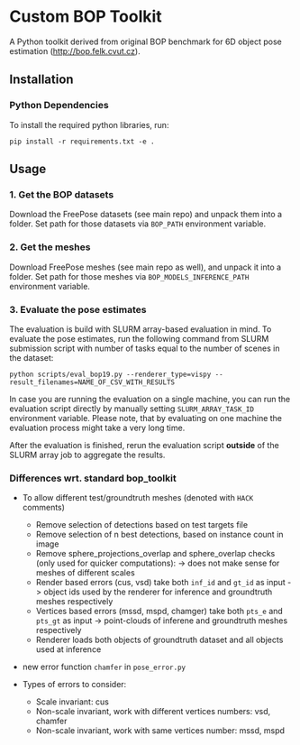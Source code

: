 # Custom BOP Toolkit

A Python toolkit derived from original BOP benchmark for 6D object pose estimation
(http://bop.felk.cvut.cz).

## Installation

### Python Dependencies

To install the required python libraries, run:
```
pip install -r requirements.txt -e .
```

## Usage

### 1. Get the BOP datasets

Download the FreePose datasets (see main repo) and unpack them into a folder. Set path for those datasets via `BOP_PATH` environment variable.

### 2. Get the meshes

Download FreePose meshes (see main repo as well), and unpack it into a folder. Set path for those meshes via `BOP_MODELS_INFERENCE_PATH` environment variable.

### 3. Evaluate the pose estimates
The evaluation is build with SLURM array-based evaluation in mind. To evaluate the pose estimates, run the following command from SLURM submission script with number of tasks equal to the number of scenes in the dataset:
```
python scripts/eval_bop19.py --renderer_type=vispy --result_filenames=NAME_OF_CSV_WITH_RESULTS
```

In case you are running the evaluation on a single machine, you can run the evaluation script directly by manually setting `SLURM_ARRAY_TASK_ID` environment variable. Please note, that by evaluating on one machine the evaluation process might take a very long time.

After the evaluation is finished, rerun the evaluation script **outside** of the SLURM array job to aggregate the results.


### Differences wrt. standard bop_toolkit
- To allow different test/groundtruth meshes (denoted with `HACK` comments)
    - Remove selection of detections based on test targets file
    - Remove selection of n best detections, based on instance count in image
    - Remove sphere_projections_overlap and sphere_overlap checks (only used for quicker computations):
    -> does not make sense for meshes of different scales 
    - Render based errors (cus, vsd) take both `inf_id` and `gt_id` as input -> object ids used by the renderer for inference and groundtruth meshes respectively
    - Vertices based errors (mssd, mspd, chamger) take both `pts_e` and `pts_gt` as input -> point-clouds of inferene and groundtruth meshes respectively
    - Renderer loads both objects of groundtruth dataset and all objects used at inference

- new error function `chamfer` in `pose_error.py`

- Types of errors to consider:
    - Scale invariant: cus
    - Non-scale invariant, work with different vertices numbers: vsd, chamfer  
    - Non-scale invariant, work with same vertices number: mssd, mspd